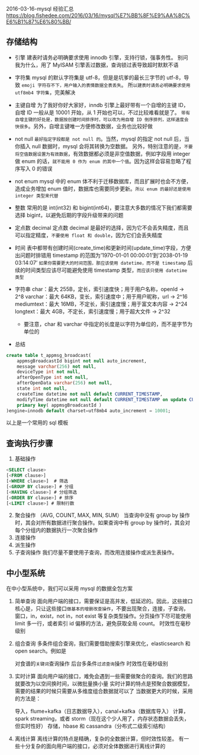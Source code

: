 2016-03-16-mysql 经验汇总
https://blog.fishedee.com/2016/03/16/mysql%E7%BB%8F%E9%AA%8C%E6%B1%87%E6%80%BB/

## 存储结构

- 引擎
  建表时请务必明确要求使用 innodb 引擎，支持行锁，强事务性。
  别问我为什么，用了 MyISAM 引擎丢过数据，查询锁过表导致超时默默不语
- 字符集
  mysql 的默认字符集是 utf-8，但是是坑爹的最长三字节的 utf-8，导致 `emoji 字符存不下，用户输入的表情数据全表丢失`。
  所`以建表时请务必明确要求使用 utf8mb4 字符集`，完美解决
- 主键自增
  为了我好你好大家好，inndb 引擎上最好带有一个自增的主键 ID，自增 ID 一般从是 10001 开始，从 1 开始也可以，不过比较难看就是了。
  `带有自增主键的好处是，数据按创建时间排序时，可以改为用自增 ID 倒序排列，这样速度会快很多`。另外，自增主键唯一方便修改数据，业务也比较好做
- not null
  `最好指定字段都是 not null 的`。当然，mysql 的指定 not null 后，当你插入 null 数据时，mysql 会将其转换为空数据。
  另外，特别注意的是，`不要将空值数据设置为有效数据`，有效数据都必须是非空值数据，例如字段用 integer 做 enum 的话，`就不能用 0 作为 enum 的其中一个值`。因为这样会容易忽略了程序写入 0 的错误
- not enum
  mysql 中的 enum 体不利于迁移数据库，而且扩展时也会不方便，造成业务增加 enum 值时，数据库也需要同步更新。`所以 enum 的最好还是使用 integer 类型来代替`
- 整数
  常用的是 int(int32) 和 bigint(int64)，要注意大多数的情况下我们都需要选择 bigint，以避免后期的字段升级带来的问题
- 定点数 decimal
  定点数 decimal 是最好的选择，因为它不会丢失精度，而且可以指定精度，`不要使用 float 和 double`，因为它们会丢失精度
- 时间
  表中都带有创建时间(create_time)和更新时间(update_time)字段，方便出问题时排错用
  timestamp 的范围为’1970-01-01 00:00:01’到’2038-01-19 03:14:07’
  `如果你需要更大的时间范围，那应该使用 datetime，而不是 timestamp`
  后续的时间类型应该尽可能避免使用 timestamp 类型，`而应该只使用 datetime 类型`
- 字符串
  char：最大 255B，定长，索引速度快；用于用户名称，openId -> 2^8
  varchar：最大 64KB，变长，索引速度中；用于用户昵称，url -> 2^16
  mediumtext：最大 16MB，不定长，索引速度慢；用于富文本内容 -> 2^24
  longtext：最大 4GB，不定长，索引速度慢；用于超大文件 -> 2^32

  - 要注意，char 和 varchar 中指定的长度是以字符为单位的，而不是字节为单位的

- 总结

```sql
create table t_appmsg_broadcast(
    appmsgBroadcastId bigint not null auto_increment,
    message varchar(256) not null,
    deviceType int not null,
    afterOpenType int not null,
    afterOpenData varchar(256) not null,
    state int not null,
    createTime datetime not null default CURRENT_TIMESTAMP,
    modifyTime datetime not null default CURRENT_TIMESTAMP on update CURRENT_TIMESTAMP,
    primary key( appmsgBroadcastId )
)engine=innodb default charset=utf8mb4 auto_increment = 10001;
```

以上是一个常用的 sql 模板

## 查询执行步骤

1. 基础操作

```sql
<SELECT clause>
[<FROM clause>]
[<WHERE clause>]  # 筛选
[<GROUP BY clause>] # 分组
[<HAVING clause>] # 分组筛选
[<ORDER BY clause>] # 排序
[<LIMIT clause>] # 限制行数
```

2. 聚合操作 （AVG, COUNT, MAX, MIN, SUM）
   当查询中没有 group by 操作时，其会对所有数据进行聚合操作。如果查询中有 group by 操作时，其会对每个分组内的数据执行一次聚合操作
3. 连接操作
4. 派生操作
5. 子查询操作
   我们尽量不要使用子查询，而改用连接操作或派生表操作。

## 中小型系统

在中小型系统中，我们可以采用 mysql 的数据全包方案

1. 简单查询
   面向用户端的接口，需要保证是高并发，低延迟的。因此，这些接口核心是，只让这些接口`做基本的增删改查操作`，不要出现聚合，连接，子查询，窗口，in，exist，not in，not exist 等复杂类型操作。分页操作下尽可能使用 limit 多一行，或者索引 id 偏移的方法，避免获取全局 count。
   时效性在毫秒级别

2. 组合查询
   多条件组合查询，我们需要借助搜索引擎来优化，elasticsearch 和 open search。例如是

   对食谱的`关键词`查询操作
   后台多条件`过滤查询`操作
   时效性在毫秒级别

3. 实时计算
   面向用户端的接口，难免会遇到一些需要做聚合的查询。我们的思路就要改为以空间换时间，以微批量换小量
   实时计算的特点是预聚合数据模型，需要的结果的时候只需要从多维度组合数据就可以了
   当数据更大的时候，采用的方法是：

   导入，flume+kafka（日志数据导入），canal+kafka（数据库导入）
   计算，spark streaming，或者 storm（现在这个少人用了，内存状态数据会丢失，但实时性好）
   存储，hbase 和 cassandra（分布式二级索引结构）

4. 离线计算
   离线计算的特点是精确，复杂的全数据计算，但时效性较差。
   有一些十分复杂的面向用户端的接口，必须对全体数据进行离线计算的

